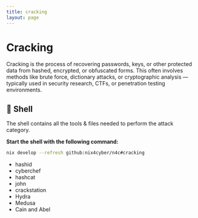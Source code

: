 ```yaml
---
title: cracking
layout: page
---
```



# Cracking

Cracking is the process of recovering passwords, keys, or other protected data from hashed, encrypted, or obfuscated forms. This often involves methods like brute force, dictionary attacks, or cryptographic analysis — typically used in security research, CTFs, or penetration testing environments.

## 🐚 Shell

The shell contains all the tools & files needed to perform the attack category.

**Start the shell with the following command:**

```bash
nix develop --refresh github:nix4cyber/n4c#cracking
```

- hashid
- cyberchef
- hashcat
- john
- crackstation
- Hydra
- Medusa
- Cain and Abel
